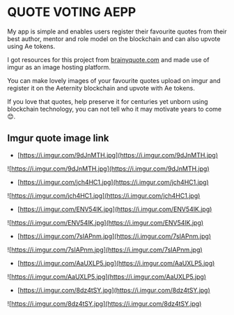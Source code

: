 # QUOTE VOTING AEPP

My app is simple and enables users register their favourite quotes from their best author, mentor and role model on the blockchain and can also upvote using Ae tokens.

I got resources for this project from [brainyquote.com](brainyquote.com) and made use of imgur as an image hosting platform.

You can make lovely images of your favourite quotes upload on imgur and register it on the Aeternity blockchain and upvote with Ae tokens.

If you love that quotes, help preserve it for centuries yet unborn using blockchain technology, you can not tell who it may motivate years to come 😊.

## Imgur quote image link

- [https://i.imgur.com/9dJnMTH.jpg](https://i.imgur.com/9dJnMTH.jpg)

![https://i.imgur.com/9dJnMTH.jpg](https://i.imgur.com/9dJnMTH.jpg)

- [https://i.imgur.com/jch4HC1.jpg](https://i.imgur.com/jch4HC1.jpg)

![https://i.imgur.com/jch4HC1.jpg](https://i.imgur.com/jch4HC1.jpg)

- [https://i.imgur.com/ENV54lK.jpg](https://i.imgur.com/ENV54lK.jpg)

![https://i.imgur.com/ENV54lK.jpg](https://i.imgur.com/ENV54lK.jpg)

- [https://i.imgur.com/7sIAPnm.jpg](https://i.imgur.com/7sIAPnm.jpg)

![https://i.imgur.com/7sIAPnm.jpg](https://i.imgur.com/7sIAPnm.jpg)

- [https://i.imgur.com/AaUXLP5.jpg](https://i.imgur.com/AaUXLP5.jpg)

![https://i.imgur.com/AaUXLP5.jpg](https://i.imgur.com/AaUXLP5.jpg)

- [https://i.imgur.com/8dz4tSY.jpg](https://i.imgur.com/8dz4tSY.jpg)

![https://i.imgur.com/8dz4tSY.jpg](https://i.imgur.com/8dz4tSY.jpg)
